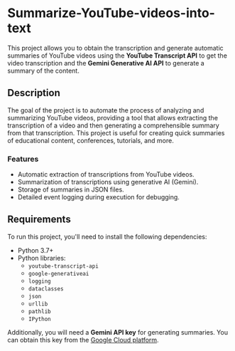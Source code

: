 # Summarize-YouTube-videos-into-text

This project allows you to obtain the transcription and generate automatic summaries of YouTube videos using the **YouTube Transcript API** to get the video transcription and the **Gemini Generative AI API** to generate a summary of the content.

## Description

The goal of the project is to automate the process of analyzing and summarizing YouTube videos, providing a tool that allows extracting the transcription of a video and then generating a comprehensible summary from that transcription. This project is useful for creating quick summaries of educational content, conferences, tutorials, and more.

### Features

- Automatic extraction of transcriptions from YouTube videos.
- Summarization of transcriptions using generative AI (Gemini).
- Storage of summaries in JSON files.
- Detailed event logging during execution for debugging.

## Requirements

To run this project, you'll need to install the following dependencies:

- Python 3.7+
- Python libraries:
    - `youtube-transcript-api`
    - `google-generativeai`
    - `logging`
    - `dataclasses`
    - `json`
    - `urllib`
    - `pathlib`
    - `IPython`

Additionally, you will need a **Gemini API key** for generating summaries. You can obtain this key from the [Google Cloud platform](https://cloud.google.com/generative-ai).

